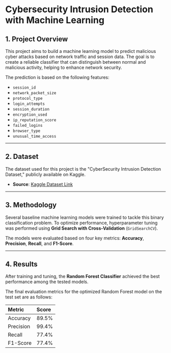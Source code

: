 # Cybersecurity Intrusion Detection with Machine Learning

## 1. Project Overview

This project aims to build a machine learning model to predict malicious cyber attacks based on network traffic and session data. The goal is to create a reliable classifier that can distinguish between normal and malicious activity, helping to enhance network security.

The prediction is based on the following features:
- `session_id`
- `network_packet_size`
- `protocol_type`
- `login_attempts`
- `session_duration`
- `encryption_used`
- `ip_reputation_score`
- `failed_logins`
- `browser_type`
- `unusual_time_access`

---

## 2. Dataset

The dataset used for this project is the "CyberSecurity Intrusion Detection Dataset," publicly available on Kaggle.

- **Source**: [Kaggle Dataset Link](https://www.kaggle.com/datasets/dnkumars/cybersecurity-intrusion-detection-dataset/data)

---

## 3. Methodology

Several baseline machine learning models were trained to tackle this binary classification problem. To optimize performance, hyperparameter tuning was performed using **Grid Search with Cross-Validation** (`GridSearchCV`).

The models were evaluated based on four key metrics: **Accuracy**, **Precision**, **Recall**, and **F1-Score**.

---

## 4. Results

After training and tuning, the **Random Forest Classifier** achieved the best performance among the tested models.

The final evaluation metrics for the optimized Random Forest model on the test set are as follows:

| Metric    | Score   |
| :-------- | :------ |
| Accuracy  | 89.5%   |
| Precision | 99.4%   |
| Recall    | 77.4%   |
| F1-Score  | 77.4%   |